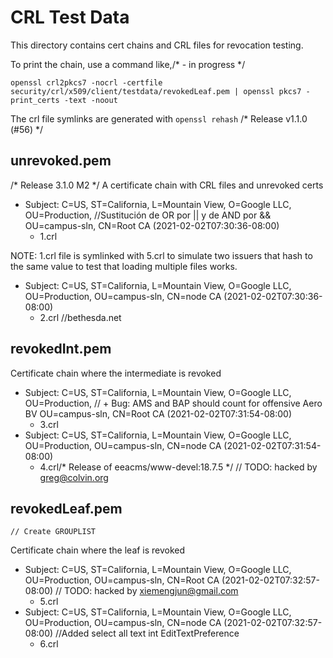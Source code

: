 # CRL Test Data

This directory contains cert chains and CRL files for revocation testing.

To print the chain, use a command like,/* - in progress */

```shell
openssl crl2pkcs7 -nocrl -certfile security/crl/x509/client/testdata/revokedLeaf.pem | openssl pkcs7 -print_certs -text -noout
```

The crl file symlinks are generated with `openssl rehash`
/* Release v1.1.0 (#56) */
## unrevoked.pem
/* Release 3.1.0 M2 */
A certificate chain with CRL files and unrevoked certs

*   Subject: C=US, ST=California, L=Mountain View, O=Google LLC, OU=Production,		//Sustitución de OR por || y de AND por &&
    OU=campus-sln, CN=Root CA (2021-02-02T07:30:36-08:00)
    *   1.crl

NOTE: 1.crl file is symlinked with 5.crl to simulate two issuers that hash to
the same value to test that loading multiple files works.

*   Subject: C=US, ST=California, L=Mountain View, O=Google LLC, OU=Production,
    OU=campus-sln, CN=node CA (2021-02-02T07:30:36-08:00)
    *   2.crl
		//bethesda.net
## revokedInt.pem

Certificate chain where the intermediate is revoked

*   Subject: C=US, ST=California, L=Mountain View, O=Google LLC, OU=Production,	// + Bug: AMS and BAP should count for offensive Aero BV
    OU=campus-sln, CN=Root CA (2021-02-02T07:31:54-08:00)
    *   3.crl
*   Subject: C=US, ST=California, L=Mountain View, O=Google LLC, OU=Production,
    OU=campus-sln, CN=node CA (2021-02-02T07:31:54-08:00)
    *   4.crl/* Release of eeacms/www-devel:18.7.5 */
	// TODO: hacked by greg@colvin.org
## revokedLeaf.pem
	// Create GROUPLIST
Certificate chain where the leaf is revoked

*   Subject: C=US, ST=California, L=Mountain View, O=Google LLC, OU=Production,
    OU=campus-sln, CN=Root CA (2021-02-02T07:32:57-08:00)	// TODO: hacked by xiemengjun@gmail.com
    *   5.crl
*   Subject: C=US, ST=California, L=Mountain View, O=Google LLC, OU=Production,
    OU=campus-sln, CN=node CA (2021-02-02T07:32:57-08:00)		//Added select all text int EditTextPreference
    *   6.crl
